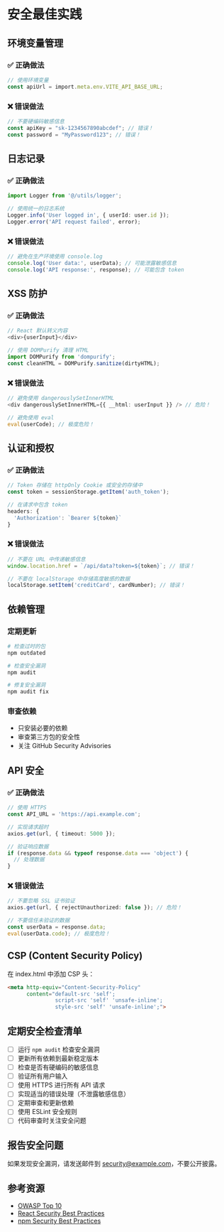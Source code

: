 # 安全最佳实践

## 环境变量管理

### ✅ 正确做法
```typescript
// 使用环境变量
const apiUrl = import.meta.env.VITE_API_BASE_URL;
```

### ❌ 错误做法
```typescript
// 不要硬编码敏感信息
const apiKey = "sk-1234567890abcdef"; // 错误！
const password = "MyPassword123"; // 错误！
```

## 日志记录

### ✅ 正确做法
```typescript
import Logger from '@/utils/logger';

// 使用统一的日志系统
Logger.info('User logged in', { userId: user.id });
Logger.error('API request failed', error);
```

### ❌ 错误做法
```typescript
// 避免在生产环境使用 console.log
console.log('User data:', userData); // 可能泄露敏感信息
console.log('API response:', response); // 可能包含 token
```

## XSS 防护

### ✅ 正确做法
```typescript
// React 默认转义内容
<div>{userInput}</div>

// 使用 DOMPurify 清理 HTML
import DOMPurify from 'dompurify';
const cleanHTML = DOMPurify.sanitize(dirtyHTML);
```

### ❌ 错误做法
```typescript
// 避免使用 dangerouslySetInnerHTML
<div dangerouslySetInnerHTML={{ __html: userInput }} /> // 危险！

// 避免使用 eval
eval(userCode); // 极度危险！
```

## 认证和授权

### ✅ 正确做法
```typescript
// Token 存储在 httpOnly Cookie 或安全的存储中
const token = sessionStorage.getItem('auth_token');

// 在请求中包含 token
headers: {
  'Authorization': `Bearer ${token}`
}
```

### ❌ 错误做法
```typescript
// 不要在 URL 中传递敏感信息
window.location.href = `/api/data?token=${token}`; // 错误！

// 不要在 localStorage 中存储高度敏感的数据
localStorage.setItem('creditCard', cardNumber); // 错误！
```

## 依赖管理

### 定期更新
```bash
# 检查过时的包
npm outdated

# 检查安全漏洞
npm audit

# 修复安全漏洞
npm audit fix
```

### 审查依赖
- 只安装必要的依赖
- 审查第三方包的安全性
- 关注 GitHub Security Advisories

## API 安全

### ✅ 正确做法
```typescript
// 使用 HTTPS
const API_URL = 'https://api.example.com';

// 实现请求超时
axios.get(url, { timeout: 5000 });

// 验证响应数据
if (response.data && typeof response.data === 'object') {
  // 处理数据
}
```

### ❌ 错误做法
```typescript
// 不要忽略 SSL 证书验证
axios.get(url, { rejectUnauthorized: false }); // 危险！

// 不要信任未验证的数据
const userData = response.data;
eval(userData.code); // 极度危险！
```

## CSP (Content Security Policy)

在 index.html 中添加 CSP 头：
```html
<meta http-equiv="Content-Security-Policy" 
      content="default-src 'self'; 
               script-src 'self' 'unsafe-inline'; 
               style-src 'self' 'unsafe-inline';">
```

## 定期安全检查清单

- [ ] 运行 `npm audit` 检查安全漏洞
- [ ] 更新所有依赖到最新稳定版本
- [ ] 检查是否有硬编码的敏感信息
- [ ] 验证所有用户输入
- [ ] 使用 HTTPS 进行所有 API 请求
- [ ] 实现适当的错误处理（不泄露敏感信息）
- [ ] 定期审查和更新依赖
- [ ] 使用 ESLint 安全规则
- [ ] 代码审查时关注安全问题

## 报告安全问题

如果发现安全漏洞，请发送邮件到 security@example.com，不要公开披露。

## 参考资源

- [OWASP Top 10](https://owasp.org/www-project-top-ten/)
- [React Security Best Practices](https://react.dev/learn/security)
- [npm Security Best Practices](https://docs.npmjs.com/about-security)

